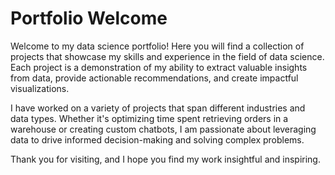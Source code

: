 # Portfolio Welcome

Welcome to my data science portfolio! Here you will find a collection of projects that showcase my skills and experience in the field of data science. Each project is a demonstration of my ability to extract valuable insights from data, provide actionable recommendations, and create impactful visualizations.

I have worked on a variety of projects that span different industries and data types. Whether it's optimizing time spent retrieving orders in a warehouse or creating custom chatbots, I am passionate about leveraging data to drive informed decision-making and solving complex problems.

Thank you for visiting, and I hope you find my work insightful and inspiring.
